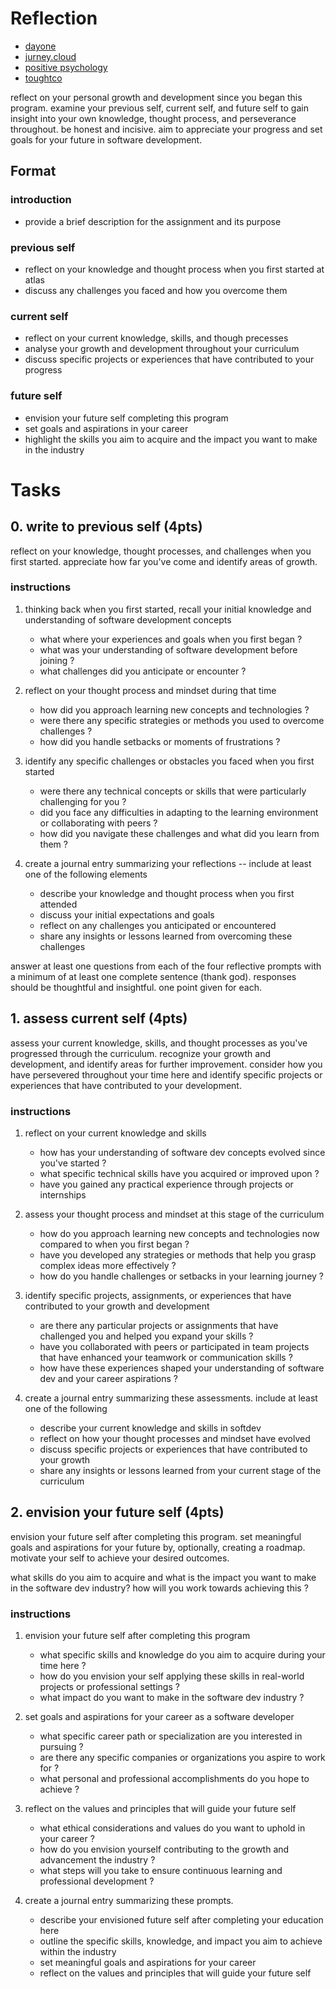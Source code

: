 # Reflection

- [dayone](https://dayoneapp.com/)
- [jurney.cloud](https://journey.cloud/)
- [positive psychology](https://positivepsychology.com/)
- [toughtco](https://www.thoughtco.com/)

reflect on your personal growth and development since you began this program.
examine your previous self, current self, and future self to gain insight into
your own knowledge, thought process, and perseverance throughout. be honest and
incisive. aim to appreciate your progress and set goals for your future in
software development.

## Format

### introduction

- provide a brief description for the assignment and its purpose

### previous self

- reflect on your knowledge and thought process when you first started at atlas
- discuss any challenges you faced and how you overcome them

### current self

- reflect on your current knowledge, skills, and though precesses
- analyse your growth and development throughout your curriculum
- discuss specific projects or experiences that have contributed to your
  progress

### future self

- envision your future self completing this program
- set goals and aspirations in your career
- highlight the skills you aim to acquire and the impact you want to make in
  the industry

# Tasks

## 0. write to previous self (4pts)

reflect on your knowledge, thought processes, and challenges when you first
started. appreciate how far you've come and identify areas of growth.

### instructions

1. thinking back when you first started, recall your initial knowledge and
   understanding of software development concepts
	- what where your experiences and goals when you first began ?
	- what was your understanding of software development before joining ?
	- what challenges did you anticipate or encounter ?

2. reflect on your thought process and mindset during that time
	- how did you approach learning new concepts and technologies ?
	- were there any specific strategies or methods you used to overcome
	  challenges ?
	- how did you handle setbacks or moments of frustrations ?

3. identify any specific challenges or obstacles you faced when you first
   started
	- were there any technical concepts or skills that were particularly
	  challenging for you ?
	- did you face any difficulties in adapting to the learning environment or
	  collaborating with peers ?
	- how did you navigate these challenges and what did you learn from them ?

4. create a journal entry summarizing your reflections -- include at least one
   of the following elements
	- describe your knowledge and thought process when you first attended
	- discuss your initial expectations and goals
	- reflect on any challenges you anticipated or encountered
	- share any insights or lessons learned from overcoming these challenges

answer at least one questions from each of the four reflective prompts with a
minimum of at least one complete sentence (thank god). responses should be
thoughtful and insightful. one point given for each.

## 1. assess current self (4pts)

assess your current knowledge, skills, and thought processes as you've
progressed through the curriculum. recognize your growth and development, and
identify areas for further improvement. consider how you have persevered
throughout your time here and identify specific projects or experiences that
have contributed to your development.

### instructions

1. reflect on your current knowledge and skills
	- how has your understanding of software dev concepts evolved since you've
	  started ?
	- what specific technical skills have you acquired or improved upon ?
	- have you gained any practical experience through projects or internships

2. assess your thought process and mindset at this stage of the curriculum
	- how do you approach learning new concepts and technologies now compared
	  to when you first began ?
	- have you developed any strategies or methods that help you grasp complex
	  ideas more effectively ?
	- how do you handle challenges or setbacks in your learning journey ?

3. identify specific projects, assignments, or experiences that have contributed
   to your growth and development
	- are there any particular projects or assignments that have challenged you
	  and helped you expand your skills ?
	- have you collaborated with peers or participated in team projects that
	  have enhanced your teamwork or communication skills ?
	- how have these experiences shaped your understanding of software dev and
	  your career aspirations ?

4. create a journal entry summarizing these assessments. include at least one
   of the following
	- describe your current knowledge and skills in softdev
	- reflect on how your thought processes and mindset have evolved
	- discuss specific projects or experiences that have contributed to your
	  growth
	- share any insights or lessons learned from your current stage of the
	  curriculum

## 2. envision your future self (4pts)

envision your future self after completing this program. set meaningful goals
and aspirations for your future by, optionally, creating a roadmap. motivate
your self to achieve your desired outcomes.

what skills do you aim to acquire and what is the impact you want to make in
the software dev industry? how will you work towards achieving this ?

### instructions

1. envision your future self after completing this program
	- what specific skills and knowledge do you aim to acquire during your time
	  here ?
	- how do you envision your self applying these skills in real-world projects
	  or professional settings ?
	- what impact do you want to make in the software dev industry ?

2. set goals and aspirations for your career as a software developer
	- what specific career path or specialization are you interested in
	  pursuing ?
	- are there any specific companies or organizations you aspire to work for ?
	- what personal and professional accomplishments do you hope to achieve ?

3. reflect on the values and principles that will guide your future self
	- what ethical considerations and values do you want to uphold in your
	  career ?
	- how do you envision yourself contributing to the growth and advancement
	  the industry ?
	- what steps will you take to ensure continuous learning and professional
	  development ?

4. create a journal entry summarizing these prompts.
	- describe your envisioned future self after completing your education here
	- outline the specific skills, knowledge, and impact you aim to achieve
	  within the industry
	- set meaningful goals and aspirations for your career
	- reflect on the values and principles that will guide your future self
